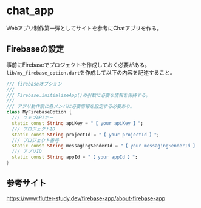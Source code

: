 # chat_app

Webアプリ制作第一弾としてサイトを参考にChatアプリを作る。

## Firebaseの設定

事前にFirebaseでプロジェクトを作成しておく必要がある。  
`lib/my_firebase_option.dart`を作成して以下の内容を記述すること。  
```dart
/// firebaseオプション
/// 
/// Firebase.initializeApp()の引数に必要な情報を保持する。
/// 
/// アプリ動作前に各メンバに必要情報を設定する必要あり。
class MyFirebaseOption {
  /// ウェブAPIキー
  static const String apiKey = "【 your apiKey 】";
  /// プロジェクトID
  static const String projectId = "【 your projectId 】";
  /// プロジェクト番号
  static const String messagingSenderId = "【 your messagingSenderId 】";
  /// アプリID
  static const String appId = "【 your appId 】";
}
```

## 参考サイト
https://www.flutter-study.dev/firebase-app/about-firebase-app
